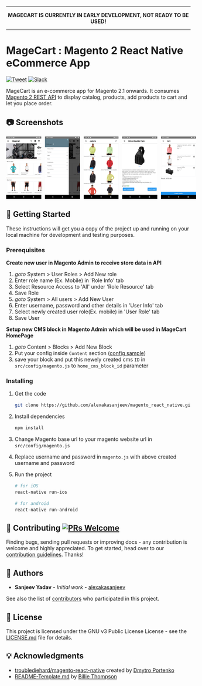 <hr>
<p align="center">
  <b>MAGECART IS CURRENTLY IN EARLY DEVELOPMENT, NOT READY TO BE USED!</b>
</p>
<hr>

# MageCart : Magento 2 React Native eCommerce App

[![Tweet](https://img.shields.io/twitter/url/https/shields.io.svg?style=social)](https://twitter.com/intent/tweet?url=https%3A%2F%2Fgithub.com%2Falexakasanjeev%2Fmagento_react_native&via=alexakasanjeev&text=MageCart%3A%20E-commerce%20app%20for%20Magento%202.x%20written%20in%20React%20Native) [![Slack](https://img.shields.io/badge/chat-on%20slack-informational.svg)](https://join.slack.com/t/magecart/shared_invite/enQtNjU5MTc5ODM4NjE0LTBjZThjMjg3Zjk0MzJlNGE1MDRkMDBlYThjNzA3NzRlMTViMGVhYzY1ZGUyOTIzZWQ1ZjAyMzk1OTIzZTFlMTM)

MageCart is an e-commerce app for Magento 2.1 onwards. It consumes [Magento 2 REST API](https://devdocs.magento.com/guides/v2.3/get-started/rest_front.html) to display catalog, products, add products to cart and let you place order.

## :camera: Screenshots

<div style="display:flex;" >
  <img  src="screenshots/1.png" width="19%" >
  <img style="margin-left:10px;" src="screenshots/2.png" width="19%" >
  <img style="margin-left:10px;" src="screenshots/3.png" width="19%" >
  <img style="margin-left:10px;" src="screenshots/4.png" width="19%" >
  <img style="margin-left:10px;" src="screenshots/5.png" width="19%" >
</div>

## :rocket: Getting Started

These instructions will get you a copy of the project up and running on your local machine for development and testing purposes.

### Prerequisites

**Create new user in Magento Admin to receive store data in API**

1. *goto* System > User Roles > Add New role
2. Enter role name (Ex. Mobile) in 'Role Info' tab
3. Select Resource Access to 'All' under 'Role Resource' tab
4. Save Role
5. *goto* System > All users > Add New User
6. Enter username, password and other details in 'User Info' tab
7. Select newly created user role(Ex. mobile) in 'User Role' tab
8. Save User

**Setup new CMS block in Magento Admin which will be used in MageCart HomePage**

1. *goto* Content > Blocks > Add New Block
2. Put your config inside `Content` section ([config sample](src/config/cms_block_config.json))
3. save your block and put this newely created cms `ID` in `src/config/magento.js` to `home_cms_block_id` parameter

### Installing

1. Get the code

    ```bash
    git clone https://github.com/alexakasanjeev/magento_react_native.git && cd magento_react_native
    ```

2. Install dependencies

    ```bash
    npm install
    ```

3. Change Magento base url to your magento website url in `src/config/magento.js`

4. Replace username and password in `magento.js` with above created username and password

5. Run the project

    ```bash
    # for iOS
    react-native run-ios
    ```

    ```bash
    # for android
    react-native run-android
    ```

## 🤝 Contributing [![PRs Welcome](https://img.shields.io/badge/PRs-welcome-brightgreen.svg?style=flat-square)](http://makeapullrequest.com) 

Finding bugs, sending pull requests or improving docs - any contribution is welcome and highly appreciated. To get started, head over to our [contribution guidelines](CONTRIBUTING.md). Thanks!

## :man: Authors

* **Sanjeev Yadav** - *Initial work* - [alexakasanjeev](https://github.com/alexakasanjeev)

See also the list of [contributors](https://github.com/alexakasanjeev/magento_react_native/contributors) who participated in this project.

## :page_facing_up: License

This project is licensed under the GNU v3 Public License License - see the [LICENSE.md](LICENSE.md) file for details.

## :bulb: Acknowledgments

* [troublediehard/magento-react-native](https://github.com/troublediehard/magento-react-native) created by [Dmytro Portenko](https://github.com/troublediehard)
* [README-Template.md](https://gist.github.com/PurpleBooth/109311bb0361f32d87a2) by [Billie Thompson](https://github.com/PurpleBooth)
